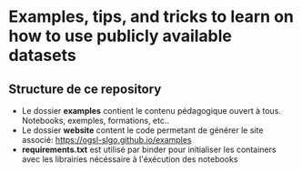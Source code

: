 # Examples, tips, and tricks to learn on how to use publicly available datasets

## Structure de ce repository

- Le dossier **examples** contient le contenu pédagogique ouvert à tous. Notebooks, exemples, formations, etc..
- Le dossier **website** content le code permetant de générer le site associé: https://ogsl-slgo.github.io/examples
- **requirements.txt** est utilisé par binder pour initialiser les containers avec les librairies nécéssaire à l'éxécution des notebooks


